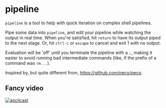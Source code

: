 # pipeline

`pipeline` is a tool to help with quick iteration on complex shell pipelines.

Pipe some data into `pipeline`, and edit your pipeline while watching the
output in real time. When you're satisfied, hit `return` to have its output
piped to the next stage. Or, hit `ctrl-c` or `escape` to cancel and exit 1 with
no output.

Evaluation will be 'off' until you terminate the pipeline with a `;`, making
it easier to avoid running bad intermediate commands (like, if the prefix of
a command was `rm...`).

Inspired by, but quite different from, https://github.com/peco/peco.

## Fancy video
[![asciicast](https://asciinema.org/a/c3vhg4raaw8xet3j13wjwx3wz.png)](https://asciinema.org/a/c3vhg4raaw8xet3j13wjwx3wz)
